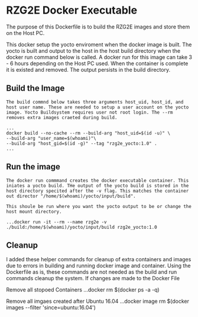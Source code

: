 # RZG2E Docker Executable

The purpose of this Dockerfile is to build the RZG2E images and store them on the Host PC.

This docker setup the yocto enviroment when the docker image is built. The yocto is built and output to the host in the host build directory when the docker run command below is called. A docker run for this image can take 3 - 6 hours depending on the Host PC used. When the container is complete it is existed and removed. The output persists in the build directory. 

## Build the Image
    The build commnd below takes three arguments host_uid, host_id, and host user name. These are needed to setup a user account on the yocto image. Yocto Buildsystem requires user not root login. The --rm removes extra images craeted during build.

    ...
    docker build --no-cache --rm --build-arg "host_uid=$(id -u)" \
    --build-arg "user_name=$(whoami)"\
    --build-arg "host_gid=$(id -g)" --tag "rzg2e_yocto:1.0" .
    ...

## Run the image
    The docker run commmand creates the docker executable container. This iniates a yocto build. THe output of the yocto build is stored in the host directory specited after the -v flag. This matches the container out director "/home/$(whoami)/yocto/input/build". 
    
    This shoule be run where you want the yocto output to be or change the host mount directory.

    ...docker run -it --rm --name rzg2e -v ./build:/home/$(whoami)/yocto/input/build rzg2e_yocto:1.0
  
## Cleanup
  I added these helper commands for cleanup of extra containers and images due to errors in building and running docker image and container. Using the Dockerfile as is, these commands are not needed as the build and run commands cleanup the system. If changes are made to the Docker File 

  Remove all stopoed Containers
  ...docker rm $(docker ps -a -q)
  
  Remove all imgaes created after Ubuntu 16.04
  ...docker image rm $(docker images --filter 'since=ubuntu:16.04')
  
